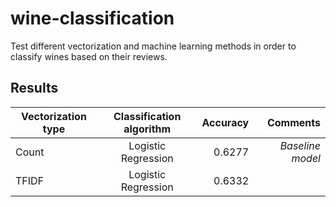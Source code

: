# wine-classification
Test different vectorization and machine learning methods in order to classify wines based on their reviews.


## Results

| Vectorization type        | Classification algorithm          | Accuracy  |Comments |
| ------------- |:-------------:| -----:|-----:|
| Count      | Logistic Regression | 0.6277 | *Baseline model* |
| TFIDF      | Logistic Regression      | 0.6332 |
